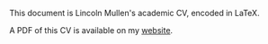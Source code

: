 This document is Lincoln Mullen's academic CV, encoded in LaTeX. 

A PDF of this CV is available on my [website](http://lincolnmullen.com/cv/).

